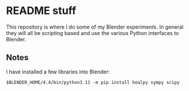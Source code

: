 # README stuff

This repository is where I do some of my Blender experiments. In general they will all be scripting based and use the various Python interfaces to Blender.

## Notes

I have installed a few libraries into Blender:

```
$BLENDER_HOME/4.4/bin/python3.11 -m pip install healpy sympy scipy
```

